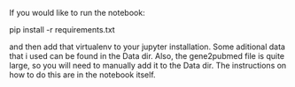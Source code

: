 If you would like to run the notebook:

pip install -r requirements.txt

and then add that virtualenv to your jupyter installation. Some aditional data that i used can be found in the Data dir.
Also, the gene2pubmed file is quite large, so you will need to manually add it to the Data dir. The instructions on how to do this are in the notebook itself.
